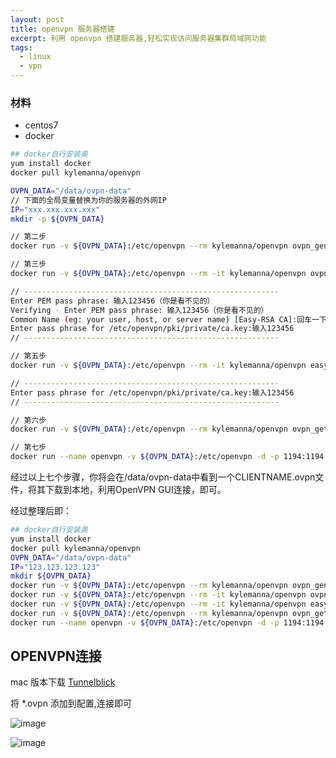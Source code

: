 ```yaml
---
layout: post
title: openvpn 服务器搭建
excerpt: 利用 openvpn 搭建服务器,轻松实现访问服务器集群局域网功能
tags:
  - linux
  - vpn
---
```


### 材料 

- centos7
- docker

```bash
## docker自行安装奥
yum install docker
docker pull kylemanna/openvpn

OVPN_DATA="/data/ovpn-data"
// 下面的全局变量替换为你的服务器的外网IP
IP="xxx.xxx.xxx.xxx"
mkdir -p ${OVPN_DATA}

// 第二步
docker run -v ${OVPN_DATA}:/etc/openvpn --rm kylemanna/openvpn ovpn_genconfig -u tcp://${IP}

// 第三步
docker run -v ${OVPN_DATA}:/etc/openvpn --rm -it kylemanna/openvpn ovpn_initpki

// ---------------------------------------------------------
Enter PEM pass phrase: 输入123456（你是看不见的）
Verifying - Enter PEM pass phrase: 输入123456（你是看不见的）
Common Name (eg: your user, host, or server name) [Easy-RSA CA]:回车一下
Enter pass phrase for /etc/openvpn/pki/private/ca.key:输入123456
// ---------------------------------------------------------

// 第五步
docker run -v ${OVPN_DATA}:/etc/openvpn --rm -it kylemanna/openvpn easyrsa build-client-full CLIENTNAME nopass

// ---------------------------------------------------------
Enter pass phrase for /etc/openvpn/pki/private/ca.key:输入123456
// ---------------------------------------------------------

// 第六步
docker run -v ${OVPN_DATA}:/etc/openvpn --rm kylemanna/openvpn ovpn_getclient CLIENTNAME > ${OVPN_DATA}/CLIENTNAME.ovpn

// 第七步
docker run --name openvpn -v ${OVPN_DATA}:/etc/openvpn -d -p 1194:1194 --privileged kylemanna/openvpn

```

经过以上七个步骤，你将会在/data/ovpn-data中看到一个CLIENTNAME.ovpn文件，将其下载到本地，利用OpenVPN GUI连接，即可。

经过整理后即：

```bash
## docker自行安装奥
yum install docker
docker pull kylemanna/openvpn
OVPN_DATA="/data/ovpn-data"
IP="123.123.123.123"
mkdir ${OVPN_DATA}
docker run -v ${OVPN_DATA}:/etc/openvpn --rm kylemanna/openvpn ovpn_genconfig -u tcp://${IP}
docker run -v ${OVPN_DATA}:/etc/openvpn --rm -it kylemanna/openvpn ovpn_initpki
docker run -v ${OVPN_DATA}:/etc/openvpn --rm -it kylemanna/openvpn easyrsa build-client-full CLIENTNAME nopass
docker run -v ${OVPN_DATA}:/etc/openvpn --rm kylemanna/openvpn ovpn_getclient CLIENTNAME > ${OVPN_DATA}/CLIENTNAME.ovpn
docker run --name openvpn -v ${OVPN_DATA}:/etc/openvpn -d -p 1194:1194 --privileged kylemanna/openvpn
```

## OPENVPN连接

mac 版本下载
[Tunnelblick](https://tunnelblick.en.softonic.com/mac)

将 *.ovpn 添加到配置,连接即可



![image](http://oj74t8laa.bkt.clouddn.com/markdown/vpn/abc.png)

![image](http://oj74t8laa.bkt.clouddn.com/WX20171202-004917@2x.png)